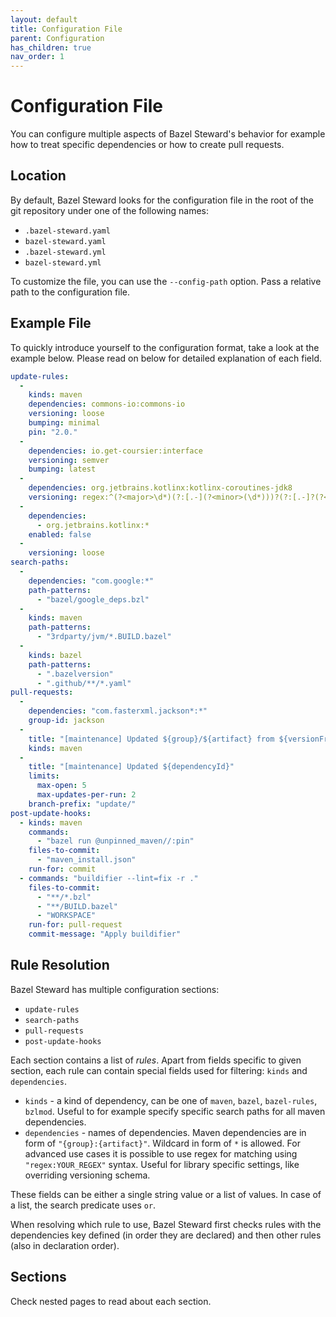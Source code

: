 ```yaml
---
layout: default
title: Configuration File
parent: Configuration
has_children: true
nav_order: 1
---
```


# Configuration File
You can configure multiple aspects of Bazel Steward's behavior for example how to treat specific dependencies or how to create pull requests.

## Location
By default, Bazel Steward looks for the configuration file in the root of the git repository under one of the following names:
  * `.bazel-steward.yaml`
  * `bazel-steward.yaml`
  * `.bazel-steward.yml`
  * `bazel-steward.yml`

To customize the file, you can use the `--config-path` option. Pass a relative path to the configuration file.

## Example File
To quickly introduce yourself to the configuration format, take a look at the example below. Please read on below for detailed explanation of each field.

```yaml
update-rules:
  -
    kinds: maven
    dependencies: commons-io:commons-io
    versioning: loose
    bumping: minimal
    pin: "2.0."
  -
    dependencies: io.get-coursier:interface
    versioning: semver
    bumping: latest
  -
    dependencies: org.jetbrains.kotlinx:kotlinx-coroutines-jdk8
    versioning: regex:^(?<major>\d*)(?:[.-](?<minor>(\d*)))?(?:[.-]?(?<patch>(\d*)))?(?:[-.]?(?<preRelease>(\d*)))(?<buildMetaData>)?
  -
    dependencies:
      - org.jetbrains.kotlinx:*
    enabled: false
  -
    versioning: loose
search-paths:
  -
    dependencies: "com.google:*"
    path-patterns:
      - "bazel/google_deps.bzl"
  -
    kinds: maven
    path-patterns:
      - "3rdparty/jvm/*.BUILD.bazel"
  -
    kinds: bazel
    path-patterns:
      - ".bazelversion"
      - ".github/**/*.yaml"
pull-requests:
  -   
    dependencies: "com.fasterxml.jackson*:*"
    group-id: jackson
  - 
    title: "[maintenance] Updated ${group}/${artifact} from ${versionFrom} to ${versionTo}"
    kinds: maven
  - 
    title: "[maintenance] Updated ${dependencyId}"
    limits:
      max-open: 5
      max-updates-per-run: 2
    branch-prefix: "update/"
post-update-hooks:
  - kinds: maven
    commands:
      - "bazel run @unpinned_maven//:pin"
    files-to-commit:
      - "maven_install.json"
    run-for: commit
  - commands: "buildifier --lint=fix -r ."
    files-to-commit:
      - "**/*.bzl"
      - "**/BUILD.bazel"
      - "WORKSPACE"
    run-for: pull-request
    commit-message: "Apply buildifier"
```

## Rule Resolution
Bazel Steward has multiple configuration sections:
 * `update-rules`
 * `search-paths`
 * `pull-requests`
 * `post-update-hooks`

Each section contains a list of *rules*. Apart from fields specific to given section, each rule can contain special fields used for filtering: `kinds` and `dependencies`.
* `kinds` - a kind of dependency, can be one of `maven`, `bazel`, `bazel-rules`, `bzlmod`. Useful to for example specify specific search paths for all maven dependencies.
* `dependencies` - names of dependencies. Maven dependencies are in form of `"{group}:{artifact}"`. Wildcard in form of `*` is allowed. For advanced use cases it is possible to use regex for matching using `"regex:YOUR_REGEX"` syntax. Useful for library specific settings, like overriding versioning schema.

These fields can be either a single string value or a list of values. In case of a list, the search predicate uses `or`.

When resolving which rule to use, Bazel Steward first checks rules with the dependencies key defined (in order they are declared) and then other rules (also in declaration order).

## Sections
Check nested pages to read about each section.
